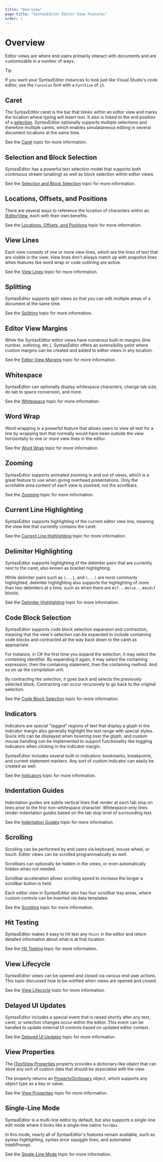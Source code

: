 ```yaml
---
title: "Overview"
page-title: "SyntaxEditor Editor View Features"
order: 1
---
```

# Overview

Editor views are where end users primarily interact with documents and are customizable in a number of ways.

> [!TIP]
> If you want your SyntaxEditor instances to look just like Visual Studio's code editor, use the `Consolas` font with a `FontSize` of `13`.

## Caret

The SyntaxEditor caret is the bar that blinks within an editor view and marks the location where typing will insert text.  It also is linked to the end position of a [selection](selection.md).  SyntaxEditor optionally supports multiple selections and therefore multiple carets, which enables simulataneous editing in several document locations at the same time.

See the [Caret](caret.md) topic for more information.

## Selection and Block Selection

SyntaxEditor has a powerful text selection model that supports both continuous stream (snaking) as well as block selection within editor views.

See the [Selection and Block Selection](selection.md) topic for more information.

## Locations, Offsets, and Positions

There are several ways to reference the location of characters within an [IEditorView](xref:ActiproSoftware.Windows.Controls.SyntaxEditor.IEditorView), each with their own benefits.

See the [Locations, Offsets, and Positions](locations-offsets-positions.md) topic for more information.

## View Lines

Each view consists of one or more view lines, which are the lines of text that are visible in the view.  View lines don't always match up with snapshot lines when features like word wrap or code outlining are active.

See the [View Lines](view-lines.md) topic for more information.

## Splitting

SyntaxEditor supports split views so that you can edit multiple areas of a document at the same time.

See the [Splitting](splitting.md) topic for more information.

## Editor View Margins

While the SyntaxEditor editor views have numerous built-in margins (line number, outlining, etc.), SyntaxEditor offers an extensibility point where custom margins can be created and added to editor views in any location.

See the [Editor View Margins](editor-view-margins.md) topic for more information.

## Whitespace

SyntaxEditor can optionally display whitespace characters, change tab size, do tab to space conversion, and more.

See the [Whitespace](whitespace.md) topic for more information.

## Word Wrap

Word wrapping is a powerful feature that  allows users to view all text for a line by wrapping text that normally would have been outside the view horizontally to one or more view lines in the editor.

See the [Word Wrap](word-wrap.md) topic for more information.

## Zooming

SyntaxEditor supports animated zooming in and out of views, which is a great feature to use when giving overhead presentations.  Only the scrollable area content of each view is zoomed, not the scrollbars.

See the [Zooming](zooming.md) topic for more information.

## Current Line Highlighting

SyntaxEditor supports highlighting of the current editor view line, meaning the view line that currently contains the caret.

See the [Current Line Highlighting](current-line-highlighting.md) topic for more information.

## Delimiter Highlighting

SyntaxEditor supports highlighting of the delimiter pairs that are currently next to the caret, also known as bracket highlighting.

While delimiter pairs such as `{...}`, and `(...)` are most commonly highlighted, delimiter highlighting also supports the highlighting of more than two delimiters at a time, such as when there are `#if...#else...#endif` blocks.

See the [Delimiter Highlighting](delimiter-highlighting.md) topic for more information.

## Code Block Selection

SyntaxEditor supports code block selection expansion and contraction, meaning that the view's selection can be expanded to include containing code blocks and contracted all the way back down to the caret as appropriate.

For instance, in C# the first time you expand the selection, it may select the containing identifier.  By expanding it again, it may select the containing expression, then the containing statement, then the containing method.  And so on up the compilation unit.

By contracting the selection, it goes back and selects the previously selected block.  Contracting can occur recursively to go back to the original selection.

See the [Code Block Selection](code-block-selection.md) topic for more information.

## Indicators

Indicators are special "tagged" regions of text that display a glyph in the indicator margin also generally highlight the text range with special styles.  Quick info can be displayed when hovering over the glyph, and custom mouse handling can be implemented to support functionality like toggling indicators when clicking in the indicator margin.

SyntaxEditor includes several built-in indicators: bookmarks, breakpoints, and current statement markers.  Any sort of custom indicator can easily be created as well.

See the [Indicators](indicators.md) topic for more information.

## Indentation Guides

Indentation guides are subtle vertical lines that render at each tab stop on lines prior to the first non-whitespace character.  Whitespace-only lines render indentation guides based on the tab stop level of surrounding text.

See the [Indentation Guides](indentation-guides.md) topic for more information.

## Scrolling

Scrolling can be performed by end users via keyboard, mouse wheel, or touch.  Editor views can be scrolled programmatically as well.

Scrollbars can optionally be hidden in the views, or even automatically hidden when not needed.

Scrollbar acceleration allows scrolling speed to increase the longer a scrollbar button is held.

Each editor view in SyntaxEditor also has four scrollbar tray areas, where custom controls can be inserted via data templates.

See the [Scrolling](scrolling.md) topic for more information.

## Hit Testing

SyntaxEditor makes it easy to hit test any `Point` in the editor and return detailed information about what is at that location.

See the [Hit Testing](hit-testing.md) topic for more information.

## View Lifecycle

SyntaxEditor views can be opened and closed via various end user actions.  This topic discussed how to be notified when views are opened and closed.

See the [View Lifecycle](lifecycle.md) topic for more information.

## Delayed UI Updates

SyntaxEditor includes a special event that is raised shortly after any text, caret, or selection changes occur within the editor.  This event can be handled to update external UI controls based on updated editor context.

See the [Delayed UI Updates](delayedui-updates.md) topic for more information.

## View Properties

The [ITextView](xref:ActiproSoftware.Windows.Controls.SyntaxEditor.ITextView).[Properties](xref:ActiproSoftware.Windows.Controls.SyntaxEditor.ITextView.Properties) property provides a dictionary-like object that can store any sort of custom data that should be associated with the view.

The property returns an [PropertyDictionary](xref:ActiproSoftware.Text.Utility.PropertyDictionary) object, which supports any object type as a key or value.

See the [View Properties](view-properties.md) topic for more information.

## Single-Line Mode

SyntaxEditor is a multi-line editor by default, but also supports a single-line edit mode where it looks like a single-line native `TextBox`.

In this mode, nearly all of SyntaxEditor's features remain available, such as syntax highlighting, syntax error squiggle lines, and automated IntelliPrompt.

See the [Single-Line Mode](single-line-mode.md) topic for more information.
